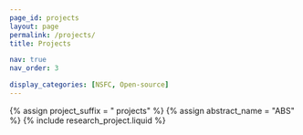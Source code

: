 ```yaml
---
page_id: projects
layout: page
permalink: /projects/
title: Projects

nav: true
nav_order: 3

display_categories: [NSFC, Open-source]
---
```


{% assign project_suffix = " projects" %}
{% assign abstract_name = "ABS" %}
{% include research_project.liquid %}
